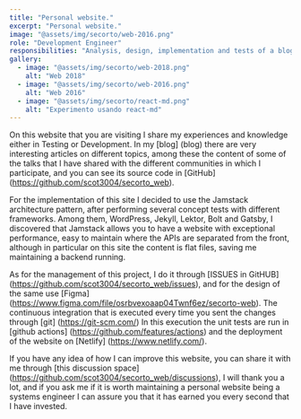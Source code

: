 ```yaml
---
title: "Personal website."
excerpt: "Personal website."
image: "@assets/img/secorto/web-2016.png"
role: "Development Engineer"
responsibilities: "Analysis, design, implementation and tests of a blog with different web technologies"
gallery:
  - image: "@assets/img/secorto/web-2018.png"
    alt: "Web 2018"
  - image: "@assets/img/secorto/web-2016.png"
    alt: "Web 2016"
  - image: "@assets/img/secorto/react-md.png"
    alt: "Experimento usando react-md"
---
```


On this website that you are visiting I share my experiences and knowledge either in Testing or Development. In my [blog] (blog) there are very interesting articles on different topics, among these the content of some of the talks that I have shared with the different communities in which I participate, and you can see its source code in [GitHub] (https://github.com/scot3004/secorto_web).

For the implementation of this site I decided to use the Jamstack architecture pattern, after performing several concept tests with different frameworks. Among them, WordPress, Jekyll, Lektor, Bolt and Gatsby, I discovered that Jamstack allows you to have a website with exceptional performance, easy to maintain where the APIs are separated from the front, although in particular on this site the content is flat files, saving me maintaining a backend running.

As for the management of this project, I do it through [ISSUES in GitHUB] (https://github.com/scot3004/secorto_web/issues), and for the design of the same use [Figma] (https://www.figma.com/file/osrbvexoaap04Twnf6ez/secorto-web). The continuous integration that is executed every time you sent the changes through [git] (https://git-scm.com/) In this execution the unit tests are run in [github actions] (https://github.com/features/actions) and the deployment of the website on [Netlify] (https://www.netlify.com/).

If you have any idea of ​​how I can improve this website, you can share it with me through [this discussion space] (https://github.com/scot3004/secorto_web/discussions), I will thank you a lot, and if you ask me if it is worth maintaining a personal website being a systems engineer I can assure you that it has earned you every second that I have invested.
